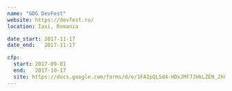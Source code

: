 ```yaml
---
name: "GDG DevFest"
website: https://devfest.ro/
location: Iasi, Romania

date_start: 2017-11-17
date_end:   2017-11-17

cfp:
  start: 2017-09-01
  end:   2017-10-17
  site: https://docs.google.com/forms/d/e/1FAIpQLSd4-HDxJMF7JHkLZEN_Jh8b-vh5LDxssu2E9-PYj1aGeVNjqA/viewform?c=0&w=1
---
```

